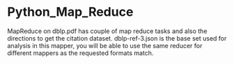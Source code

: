 # Python_Map_Reduce
MapReduce on dblp.pdf has couple of map reduce tasks and also the directions to get the citation dataset.
dblp-ref-3.json is the base set used for analysis in this mapper, you will be able to use the same reducer for different mappers as the requested formats match.
